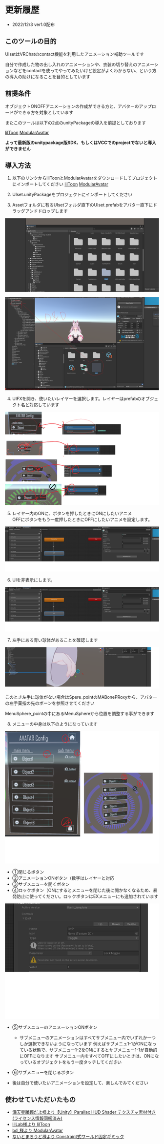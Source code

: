# 更新履歴

- 2022/12/3 ver1.0配布


## このツールの目的

UIsetはVRChatのcontact機能を利用したアニメーション補助ツールです

自分で作成した物の出し入れのアニメーションや、衣装の切り替えのアニメーションなどをcontactを使ってやってみたいけど設定がよくわからない、という方の導入の助けになることを目的としています

## 前提条件

オブジェクトONOFFアニメーションの作成ができる方と、アバターのアップロードができる方を対象としています

またこのツールは以下の2点のunityPackageの導入を前提としております

<a href="https://booth.pm/ja/items/3087170">lilToon</a>
<a href="https://modular-avatar.nadena.dev/ja/`">ModularAvatar</a>

<b>よって最新版のunitypackage版SDK、もしくはVCCでのprojectでないと導入ができません</b>

## 導入方法

1. 以下のリンクからlilToonとModularAvatarをダウンロードしてプロジェクトにインポートしてください
<a href="https://booth.pm/ja/items/3087170">lilToon</a>
<a href="https://modular-avatar.nadena.dev/ja/`">ModularAvatar</a>

2. UIset.unityPackageをプロジェクトにインポートしてください

3. Assetフォルダに有るUIsetフォルダ直下のUIset.prefabをアバター直下にドラッグアンドドロップします
<p><img src="./img/3-1_1.png" /></p>
<p><img src="./img/3-1_2.png" /></p>

4. UIFXを開き、使いたいレイヤーを選択します。レイヤーはprefabのオブジェクト名と対応しています
<p><img src="./img/4-1_1.png" /></p>

5.  レイヤー内のONに、ボタンを押したときにONにしたいアニメ<br />OFFにボタンをもう一度押したときにOFFにしたいアニメを設定します。
<p><img src="./img/5-1_1.png" /></p>

6.  UIを非表示にします。
<p><img src="./img/5-1_1.png" /></p>

7. 左手にある青い球体があることを確認します
<p><img src="./img/7-1_1.png" /></p>

このとき左手に球体がない場合はSpere_pointのMABonePRoxyから、アバターの左手薬指の先のボーンを参照させてください

MenuSphere_pointの中にあるMenuSphereから位置を調整する事ができます

8.  メニューの中身は以下のようになっています

<img src="./img/8-1_1.png" />

- ①閉じるボタン
- ②アニメーションONボタン（数字はレイヤーと対応
- ③サブメニューを開くボタン
- ④ロックボタン（ONにするとメニューを閉じた後に開かなくなるため、暴発防止に使ってください。ロックボタンはEXメニューにも追加されています
<img src="./img/8-1_2.png" />

- ⑤サブメニューのアニメーションONボタン
    - サブメニューのアニメーションはすべてサブメニュー内でいずれか一つしか選択できないようになっています
      例えばサブメニュ1-1がONになっている状態で、サブメニュー1-2をONにするとサブメニュー1-1が自動的にOFFになります
      サブメニュー内をすべてOFFにしたいときは、ONになっているオブジェクトをもう一度タッチしてください
- ⑥サブメニューを閉じるボタン

- 後は自分で使いたいアニメーションを設定して、楽しんでみてください

## 使わせていただいたもの
- <a href="https://booth.pm/ja/items/1547585">満天星躑躅だよ様より【Unity】Parallax HUD Shader テクスチャ素材付き(ライセンス情報同梱済み)</a>
- <a href="https://booth.pm/ja/items/3087170">lilLab様より lilToon </a>
- <a href="https://modular-avatar.nadena.dev/ja/">bd_様より ModularAvatar </a>
- <a href="https://booth.pm/ja/items/2653422"> ないとまろうど様より Constraint式ワールド固定ギミック</a>